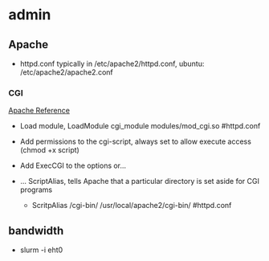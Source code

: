 # admin


## Apache

* httpd.conf typically in /etc/apache2/httpd.conf, ubuntu: /etc/apache2/apache2.conf


### CGI

[Apache Reference](http://httpd.apache.org/docs/2.2/howto/cgi.html)

* Load module, LoadModule cgi_module modules/mod_cgi.so #httpd.conf

* Add permissions to the cgi-script, always set to allow execute access (chmod +x script)

* Add ExecCGI to the <directory> options or...

* ... ScriptAlias, tells Apache that a particular directory is set aside for CGI programs

	* ScritpAlias /cgi-bin/ /usr/local/apache2/cgi-bin/ #httpd.conf

## bandwidth

* slurm -i eht0

